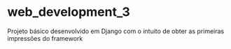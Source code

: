 # web_development_3
Projeto básico desenvolvido em Django com o intuito de obter as primeiras impressões do framework
